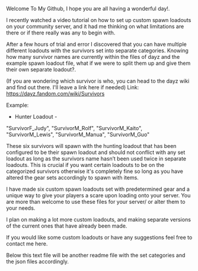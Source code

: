 Welcome To My Github, I hope you are all having a wonderful day!. 

I recently watched a video tutorial on how to set up custom spawn loadouts on your community server, and it had me thinking on what limitations are there or if there really was any to begin with. 

After a few hours of trial and error I discovered that you can have multiple different loadouts with the survivors set into separate categories. Knowing how many survivor names are currently within the files of dayz and the example spawn loadout file, what if we were to split them up and give them their own separate loadout?. 

(If you are wondering which survivor is who, you can head to the dayz wiki and find out there. I'll leave a link here if needed) Link: https://dayz.fandom.com/wiki/Survivors


Example: 
- Hunter Loadout - 

"SurvivorF_Judy",
"SurvivorM_Rolf",
"SurvivorM_Kaito",      
"SurvivorM_Lewis",
"SurvivorM_Manua",
"SurvivorM_Guo"
 

These six survivors will spawn with the hunting loadout that has been configured to be their spawn loadout and should not conflict with any set loadout as long as the survivors name hasn’t been used twice in separate loadouts. This is crucial if you want certain loadouts to be on the categorized survivors otherwise it's completely fine so long as you have altered the gear sets accordingly to spawn with items. 

I have made six custom spawn loadouts set with predetermined gear and a unique way to give your players a scare upon loading onto your server. You are more than welcome to use these files for your server/ or alter them to your needs. 

I plan on making a lot more custom loadouts, and making separate versions of the current ones that have already been made.

If you would like some custom loadouts or have any suggestions feel free to contact me here. 

Below this text file will be another readme file with the set categories and the json files accordingly. 
